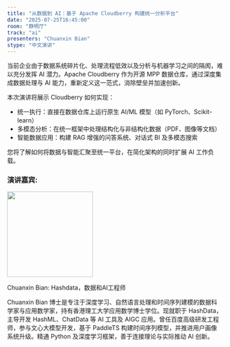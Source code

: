 ```yaml
---
title: "从数据到 AI：基于 Apache Cloudberry 构建统一分析平台"
date: "2025-07-25T16:45:00"
room: "静明厅"
track: "ai"
presenters: "Chuanxin Bian"
stype: "中文演讲"
---
```


当前企业由于数据系统碎片化、处理流程低效以及分析与机器学习之间的隔阂，难以充分发挥 AI 潜力。Apache Cloudberry 作为开源 MPP 数据仓库，通过深度集成数据处理与 AI 能力，重新定义这一范式，消除壁垒并加速创新。

本次演讲将展示 Cloudberry 如何实现：
- 统一执行：直接在数据仓库上运行原生 AI/ML 模型（如 PyTorch、Scikit-learn）
- 多模态分析：在统一框架中处理结构化与非结构化数据（PDF、图像等文档）
- 智能数据应用：构建 RAG 增强的问答系统、对话式 BI 及多模态搜索

您将了解如何将数据与智能汇聚至统一平台，在简化架构的同时扩展 AI 工作负载。

### 演讲嘉宾:

<img src="https://sessionize.com/image/77f2-400o400o1-TFNiEjDDM1jrekVE1fBKX1.jpg" width="200" />

Chuanxin Bian: Hashdata，数据和AI工程师

Chuanxin Bian 博士是专注于深度学习、自然语言处理和时间序列建模的数据科学家与应用数学家，持有香港理工大学应用数学博士学位。现就职于 HashData，主导开发 HashML、ChatData 等 AI 工具及 AIGC 应用。曾任百度高级研发工程师，参与文心大模型开发，基于 PaddleTS 构建时间序列模型，并推进用户画像系统升级。精通 Python 及深度学习框架，善于连接理论与实际推动 AI 创新。